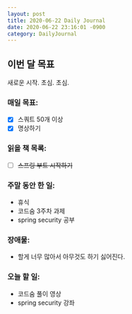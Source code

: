 ```yaml
---
layout: post
title: 2020-06-22 Daily Journal
date: 2020-06-22 23:16:01 -0900
category: DailyJournal
---
```


## 이번 달 목표
새로운 시작. 초심. 초심.

### 매일 목표:
- [x] 스쿼트 50개 이상
- [x] 명상하기

### 읽을 책 목록:
- [ ] ~~스프링 부트 시작하기~~

### 주말 동안 한 일:
* 휴식
* 코드숨 3주차 과제
* spring security 공부

### 장애물:
* 할게 너무 많아서 아무것도 하기 싫어진다.

### 오늘 할 일:
* 코드숨 풀이 영상
* spring security 강좌